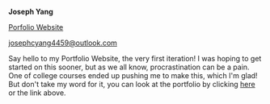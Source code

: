 **Joseph Yang**

[Porfolio Website](https://jcy2000.github.io/)

josephcyang4459@outlook.com

Say hello to my Portfolio Website, the very first iteration! I was hoping to get started on this
sooner, but as we all know, procrastination can be a pain. One of college courses ended up pushing
me to make this, which I'm glad! But don't take my word for it, you can look at the portfolio
by clicking [here](https://jcy2000.github.io/) or the link above.
